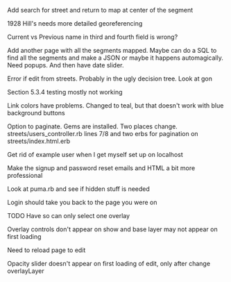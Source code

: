 Add search for street and return to map at center of the segment

1928 Hill's needs more detailed georeferencing

Current vs Previous name in third and fourth field is wrong?

Add another page with all the segments mapped. Maybe can do a SQL to find all the segments and make a JSON or maybe it happens automagically. Need  popups. 
And then have date slider.

 Error if edit from streets. Probably in the ugly decision tree. Look at gon

Section 5.3.4 testing mostly not working

Link colors have problems. Changed to teal, but that doesn't work with blue background buttons

Option to paginate. Gems are installed. Two places change. streets/users_controller.rb lines 7/8 and two erbs for pagination on streets/index.html.erb

Get rid of example user when I get myself set up on localhost

Make the signup and password reset emails and HTML a bit more professional

Look at puma.rb and see if hidden stuff is needed

Login should take you back to the page you were on

TODO Have so can only select one overlay

  Overlay controls don't appear on show and base layer may not appear on first loading

  Need to reload page to edit

  Opacity slider doesn't appear on first loading of edit, only after change overlayLayer
